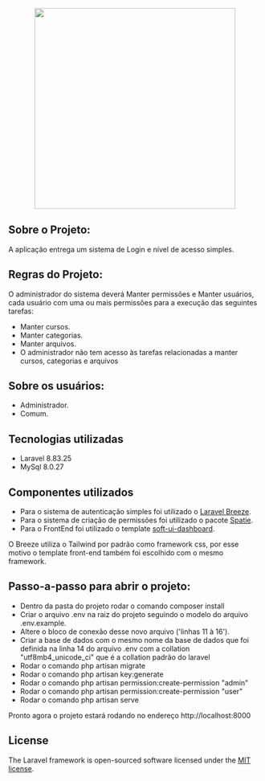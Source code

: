 <p align="center"><a href="https://laravel.com" target="_blank"><img src="https://raw.githubusercontent.com/laravel/art/master/logo-lockup/5%20SVG/2%20CMYK/1%20Full%20Color/laravel-logolockup-cmyk-red.svg" width="400"></a></p>


## Sobre o Projeto:

A aplicação entrega um sistema de Login e nível de acesso simples.


## Regras do Projeto:

O administrador do sistema deverá Manter permissões e Manter usuários, cada usuário com uma ou mais permissões para a execução das seguintes tarefas:

- Manter cursos.
- Manter categorias.
- Manter arquivos.
- O administrador não tem acesso às tarefas relacionadas a manter cursos, categorias e arquivos


## Sobre os usuários:

- Administrador.
- Comum.


## Tecnologias utilizadas

- Laravel 8.83.25
- MySql 8.0.27


## Componentes utilizados

- Para o sistema de autenticação simples foi utilizado o [Laravel Breeze](https://laravel.com/docs/9.x/starter-kits#laravel-breeze).
- Para o sistema de criação de permissões foi utilizado o pacote [Spatie](https://spatie.be/docs/laravel-permission/v5/introduction).
- Para o FrontEnd foi utilizado o template [soft-ui-dashboard](https://www.creative-tim.com/product/soft-ui-dashboard-tailwind).

O Breeze utiliza o Tailwind por padrão como framework css, por esse motivo o template front-end também foi escolhido com o mesmo framework.


## Passo-a-passo para abrir o projeto:

- Dentro da pasta do projeto rodar o comando composer install
- Criar o arquivo .env na raiz do projeto seguindo o modelo do arquivo .env.example.
- Altere o bloco de conexão desse novo arquivo ('linhas 11 à 16').
- Criar a base de dados com o mesmo nome da base de dados que foi definida na linha 14 do arquivo .env com a collation "utf8mb4_unicode_ci" que é a collation padrão do laravel
- Rodar o comando php artisan migrate
- Rodar o comando php artisan key:generate
- Rodar o comando php artisan permission:create-permission "admin"
- Rodar o comando php artisan permission:create-permission "user"
- Rodar o comando php artisan serve

Pronto agora o projeto estará rodando no endereço http://localhost:8000



## License

The Laravel framework is open-sourced software licensed under the [MIT license](https://opensource.org/licenses/MIT).
